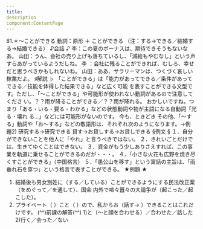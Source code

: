 ```yaml
---
title:
description
component:ContentPage
---
```



81.＊～ことができる
動詞：原形 ＋ ことができる
（注：する→できる／結婚する→結婚できる）
♪会話 ♪
李：この夏のボーナスは、期待できそうもないなあ。
山田：うん、会社の売り上げも落ちているし、「減給もやむなし」という声すらあがっているようだしね。 李 ：会社に残ることができれば、むしろ、幸せだと思うべきかもしれないね。 山田：ああ、サラリーマンは、つくづく哀しい稼業だよ。
♯解説 ♭
「ことができる」は「能力があってできる／条件があってできる／技能を体得した結果できる」など広く可能 を表すことができる文型です。ただし、「～ことができる」や可能形が使われない動詞があるので注意してくださ い。？？雨が降ることができる／？？雨が降れる。
おかしいですね。つまり「ある・いる・要る・わかる」などの状態動詞や物が主語になる自動詞「光る・壊れ る…」などには可能形がないのです。
今も、ときどき その他、「～する」動詞や「お～する」などの敬語形は、それぞれ次のようになります。→例
題2)
研究する→研究できる 貸す→お貸しする→お貸しできる
§例文 §
１．自分ができないことを他人に「やれ」と言うべきではない。
２．きれいごとだけでは、生きてゆくことはできない。
３．資金がもう少しありさえすれば、この事業を軌道に乗せることができるのだが・・・。
４．「小さな火花も広野を焼き尽くすことができる」（中国格言）
５．「愚公山を移す」という寓話の主旨は、「雨垂れ石を穿つ」という格言で表すことができる。
★例題 ★
1) 結婚後も男女別姓に（する／している）ことができるようにする民法改正案（をめぐって／を通して）、国会
内外で喧々囂々の大論争が（起こった／起こした）。  
2) プライベート（ ）こと（ ）ので、私からお（話す→ ）できることはこれだけです。
(^^)前課の解答(^^)
1)と（～と顔を合わせる）／合わせた／話した
2)行く／会った／ない

